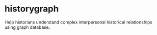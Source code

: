 # historygraph
Help historians understand complex interpersonal historical relationships using graph database.
